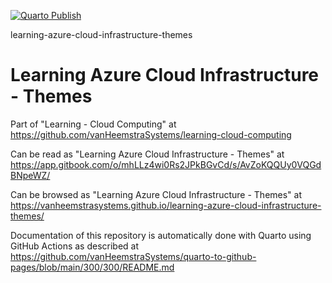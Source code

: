 [![Quarto Publish](https://github.com/vanHeemstraSystems/learning-azure-cloud-security-themes/actions/workflows/publish.yml/badge.svg)](https://github.com/vanHeemstraSystems/learning-azure-cloud-security-themes/actions/workflows/publish.yml)

learning-azure-cloud-infrastructure-themes
# Learning Azure Cloud Infrastructure - Themes

Part of "Learning - Cloud Computing" at https://github.com/vanHeemstraSystems/learning-cloud-computing

Can be read as "Learning Azure Cloud Infrastructure - Themes" at https://app.gitbook.com/o/mhLLz4wi0Rs2JPkBGvCd/s/AvZoKQQUy0VQGdBNpeWZ/

Can be browsed as "Learning Azure Cloud Infrastructure - Themes" at https://vanheemstrasystems.github.io/learning-azure-cloud-infrastructure-themes/

Documentation of this repository is automatically done with Quarto using GitHub Actions as described at https://github.com/vanHeemstraSystems/quarto-to-github-pages/blob/main/300/300/README.md
